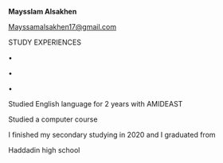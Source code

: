 ﻿

**Maysslam Alsakhen**

Mayssamalsakhen17@gmail.com

STUDY EXPERIENCES

•

•

•

Studied English language for 2 years with AMIDEAST

Studied a computer course

I finished my secondary studying in 2020 and I graduated from

Haddadin high school


